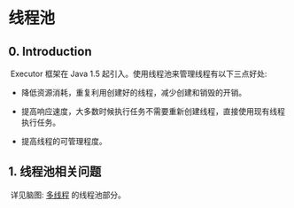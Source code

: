 # 线程池

## 0. Introduction

​	Executor 框架在 Java 1.5 起引入。使用线程池来管理线程有以下三点好处:

* 降低资源消耗，重复利用创建好的线程，减少创建和销毁的开销。

* 提高响应速度，大多数时候执行任务不需要重新创建线程，直接使用现有线程执行任务。

* 提高线程的可管理程度。

## 1. 线程池相关问题

​	详见脑图: [多线程](http://naotu.baidu.com/file/2ff1d4a6a8693196e32c24ae5668dced?token=d157356414a2452c) 的线程池部分。

